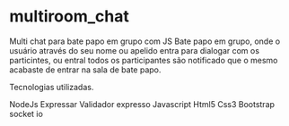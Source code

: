# multiroom_chat
Multi chat para bate papo em grupo com JS
Bate papo em grupo, onde o usuário através do seu nome ou apelido entra para dialogar com os particintes, 
ou entral todos os participantes são notificado que o mesmo acabaste de entrar na sala de bate papo.

Tecnologias utilizadas.

NodeJs
Expressar
Validador expresso
Javascript
Html5
Css3
Bootstrap
socket io
